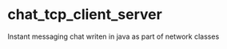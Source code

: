chat_tcp_client_server
======================

Instant messaging chat writen in java as part of network classes
